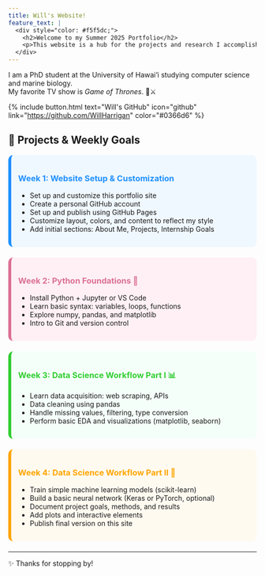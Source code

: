 ```yaml
---
title: Will's Website!
feature_text: |
  <div style="color: #f5f5dc;">
    <h2>Welcome to my Summer 2025 Portfolio</h2>
    <p>This website is a hub for the projects and research I accomplished over the course of the summer.</p>
  </div>
---
```


I am a PhD student at the University of Hawai‘i studying computer science and marine biology.  
My favorite TV show is *Game of Thrones*. 🐉⚔️

{% include button.html text="Will's GitHub" icon="github" link="https://github.com/WillHarrigan" color="#0366d6" %}

## 🚀 Projects & Weekly Goals

<div style="background-color:#f0f8ff;padding:1em;margin-bottom:1.5em;border-radius:10px;border-left:6px solid #1e90ff">
  <h3 style="color:#1e90ff;">Week 1: Website Setup & Customization</h3>
  <ul>
    <li>Set up and customize this portfolio site</li>
    <li>Create a personal GitHub account</li>
    <li>Set up and publish using GitHub Pages</li>
    <li>Customize layout, colors, and content to reflect my style</li>
    <li>Add initial sections: About Me, Projects, Internship Goals</li>
  </ul>
</div>

<div style="background-color:#fff0f5;padding:1em;margin-bottom:1.5em;border-radius:10px;border-left:6px solid #db7093">
  <h3 style="color:#db7093;">Week 2: Python Foundations 🐍</h3>
  <ul>
    <li>Install Python + Jupyter or VS Code</li>
    <li>Learn basic syntax: variables, loops, functions</li>
    <li>Explore numpy, pandas, and matplotlib</li>
    <li>Intro to Git and version control</li>
  </ul>
</div>

<div style="background-color:#f5fffa;padding:1em;margin-bottom:1.5em;border-radius:10px;border-left:6px solid #32cd32">
  <h3 style="color:#32cd32;">Week 3: Data Science Workflow Part I 📊</h3>
  <ul>
    <li>Learn data acquisition: web scraping, APIs</li>
    <li>Data cleaning using pandas</li>
    <li>Handle missing values, filtering, type conversion</li>
    <li>Perform basic EDA and visualizations (matplotlib, seaborn)</li>
  </ul>
</div>

<div style="background-color:#fffaf0;padding:1em;margin-bottom:1.5em;border-radius:10px;border-left:6px solid #ffa500">
  <h3 style="color:#ffa500;">Week 4: Data Science Workflow Part II 🤖</h3>
  <ul>
    <li>Train simple machine learning models (scikit-learn)</li>
    <li>Build a basic neural network (Keras or PyTorch, optional)</li>
    <li>Document project goals, methods, and results</li>
    <li>Add plots and interactive elements</li>
    <li>Publish final version on this site</li>
  </ul>
</div>

---

✨ Thanks for stopping by!
